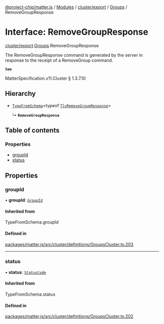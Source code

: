 [@project-chip/matter.js](../README.md) / [Modules](../modules.md) / [cluster/export](../modules/cluster_export.md) / [Groups](../modules/cluster_export.Groups.md) / RemoveGroupResponse

# Interface: RemoveGroupResponse

[cluster/export](../modules/cluster_export.md).[Groups](../modules/cluster_export.Groups.md).RemoveGroupResponse

The RemoveGroupResponse command is generated by the server in response to the receipt of a RemoveGroup command.

**`See`**

MatterSpecification.v11.Cluster § 1.3.7.10

## Hierarchy

- [`TypeFromSchema`](../modules/tlv_export.md#typefromschema)\<typeof [`TlvRemoveGroupResponse`](../modules/cluster_export.Groups.md#tlvremovegroupresponse)\>

  ↳ **`RemoveGroupResponse`**

## Table of contents

### Properties

- [groupId](cluster_export.Groups.RemoveGroupResponse.md#groupid)
- [status](cluster_export.Groups.RemoveGroupResponse.md#status)

## Properties

### groupId

• **groupId**: [`GroupId`](../modules/datatype_export.md#groupid)

#### Inherited from

TypeFromSchema.groupId

#### Defined in

[packages/matter.js/src/cluster/definitions/GroupsCluster.ts:203](https://github.com/project-chip/matter.js/blob/5f71eedebdb9fa54338bde320c311bb359b7455d/packages/matter.js/src/cluster/definitions/GroupsCluster.ts#L203)

___

### status

• **status**: [`StatusCode`](../enums/protocol_interaction_export.StatusCode.md)

#### Inherited from

TypeFromSchema.status

#### Defined in

[packages/matter.js/src/cluster/definitions/GroupsCluster.ts:202](https://github.com/project-chip/matter.js/blob/5f71eedebdb9fa54338bde320c311bb359b7455d/packages/matter.js/src/cluster/definitions/GroupsCluster.ts#L202)
